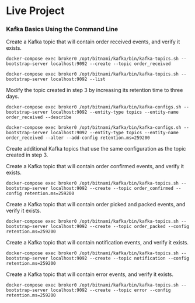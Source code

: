 # Live Project

### Kafka Basics Using the Command Line

Create a Kafka topic that will contain order received events, and verify it exists.

```
docker-compose exec broker0 /opt/bitnami/kafka/bin/kafka-topics.sh --bootstrap-server localhost:9092 --create --topic order_received

docker-compose exec broker0 /opt/bitnami/kafka/bin/kafka-topics.sh --bootstrap-server localhost:9092 --list
```

Modify the topic created in step 3 by increasing its retention time to three days.

```
docker-compose exec broker0 /opt/bitnami/kafka/bin/kafka-configs.sh --bootstrap-server localhost:9092 --entity-type topics --entity-name order_received --describe

docker-compose exec broker0 /opt/bitnami/kafka/bin/kafka-configs.sh --bootstrap-server localhost:9092 --entity-type topics --entity-name order_received --alter --add-config retention.ms=259200
```

Create additional Kafka topics that use the same configuration as the topic created in step 3.

Create a Kafka topic that will contain order confirmed events, and verify it exists.

```
docker-compose exec broker0 /opt/bitnami/kafka/bin/kafka-topics.sh --bootstrap-server localhost:9092 --create --topic order_confirmed --config retention.ms=259200
```

Create a Kafka topic that will contain order picked and packed events, and verify it exists.

```
docker-compose exec broker0 /opt/bitnami/kafka/bin/kafka-topics.sh --bootstrap-server localhost:9092 --create --topic order_packed --config retention.ms=259200
```

Create a Kafka topic that will contain notification events, and verify it exists.

```
docker-compose exec broker0 /opt/bitnami/kafka/bin/kafka-topics.sh --bootstrap-server localhost:9092 --create --topic notification --config retention.ms=259200
```

Create a Kafka topic that will contain error events, and verify it exists.

```
docker-compose exec broker0 /opt/bitnami/kafka/bin/kafka-topics.sh --bootstrap-server localhost:9092 --create --topic error --config retention.ms=259200
```

